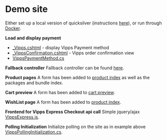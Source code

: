 # Demo site

Either set up a local version of quicksilver (instructions [here](https://github.com/vippsas/vipps-episerver/blob/master/demo/README.md)), or run through [Docker](https://github.com/Geta/package-shared/blob/master/README.md#local-development-set-up).

**Load and display payment**

- [_Vipps.cshtml](https://github.com/vippsas/vipps-episerver/blob/master/demo/Sources/EPiServer.Reference.Commerce.Site/Views/Payment/_Vipps.cshtml) - display Vipps Payment method
- [_VippsConfirmation.cshtml](https://github.com/vippsas/vipps-episerver/blob/master/demo/Sources/EPiServer.Reference.Commerce.Site/Views/Shared/_VippsConfirmation.cshtml) - Vipps order confirmation view
- [VippsPaymentMethod.cs](https://github.com/vippsas/vipps-episerver/blob/master/demo/Sources/EPiServer.Reference.Commerce.Site/Features/Payment/PaymentMethods/VippsPaymentMethod.cs)

**Fallback controller**
Fallback controller can be found [here](https://github.com/vippsas/vipps-episerver/blob/master/demo/Sources/EPiServer.Reference.Commerce.Site/Features/Checkout/Controllers/PaymentFallbackController.cs).

**Product pages**
A form has been added to [product index](https://github.com/vippsas/vipps-episerver/blob/master/demo/Sources/EPiServer.Reference.Commerce.Site/Views/Product/Index.cshtml#L99) as well as the packages and bundle index.

**Cart preview**
A form has been added to [cart preview](https://github.com/vippsas/vipps-episerver/blob/master/demo/Sources/EPiServer.Reference.Commerce.Site/Views/Shared/_MiniCartDetails.cshtml#L92).

**WishList page**
A form has been added to [product index](https://github.com/vippsas/vipps-episerver/blob/master/demo/Sources/EPiServer.Reference.Commerce.Site/Views/WishList/Index.cshtml#L42).

**Frontend for Vipps Express Checkout api call**
Simple jquery/ajax [VippsExpress.js](https://github.com/vippsas/vipps-episerver/blob/master/demo/Sources/EPiServer.Reference.Commerce.Site/Scripts/js/VippsExpress.js).

**Polling Initialization**
Initialize polling on the site as in example above [VippsPollingInitialization.cs](https://github.com/vippsas/vipps-episerver/blob/master/demo/Sources/EPiServer.Reference.Commerce.Site/Infrastructure/VippsPollingInitialization.cs).